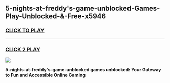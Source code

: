 
## 5-nights-at-freddy's-game-unblocked-Games-Play-Unblocked-&-Free-x5946
<h3>
<a href="https://premium76.site?title=5-nights-at-freddy's-game-unblocked&ref=24A">CLICK TO PLAY</a></h3>
<hr>

<h3>
<a href="https://premium76.site?title=5-nights-at-freddy's-game-unblocked&ref=24A">CLICK 2 PLAY</a>
  
</h3>

<a href="https://premium76.site?title=5-nights-at-freddy's-game-unblocked&ref=24A"><img src="https://clearcache.store/games.png"></a>


**5-nights-at-freddy's-game-unblocked games unblocked: Your Gateway to Fun and Accessible Online Gaming**
